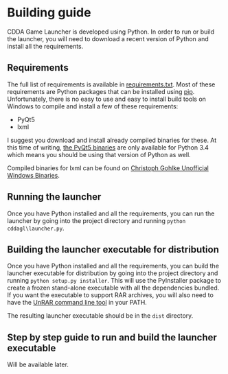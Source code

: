 # Building guide

CDDA Game Launcher is developed using Python. In order to run or build the launcher, you will need to download a recent version of Python and install all the requirements.

## Requirements

The full list of requirements is available in [requirements.txt](requirements.txt). Most of these requirements are Python packages that can be installed using [pip](https://en.wikipedia.org/wiki/Pip_%28package_manager%29). Unfortunately, there is no easy to use and easy to install build tools on Windows to compile and install a few of these requirements:

* PyQt5
* lxml

I suggest you download and install already compiled binaries for these. At this time of writing, [the PyQt5 binaries](https://www.riverbankcomputing.com/software/pyqt/download5) are only available for Python 3.4 which means you should be using that version of Python as well.

Compiled binaries for lxml can be found on [Christoph Gohlke Unofficial Windows Binaries](http://www.lfd.uci.edu/~gohlke/pythonlibs/#lxml).

## Running the launcher

Once you have Python installed and all the requirements, you can run the launcher by going into the project directory and running `python cddagl\launcher.py`.

## Building the launcher executable for distribution

Once you have Python installed and all the requirements, you can build the launcher executable for distribution by going into the project directory and running `python setup.py installer`. This will use the PyInstaller package to create a frozen stand-alone executable with all the dependencies bundled. If you want the executable to support RAR archives, you will also need to have the [UnRAR command line tool](http://www.rarlab.com/rar_add.htm) in your PATH.

The resulting launcher executable should be in the `dist` directory.

## Step by step guide to run and build the launcher executable

Will be available later.